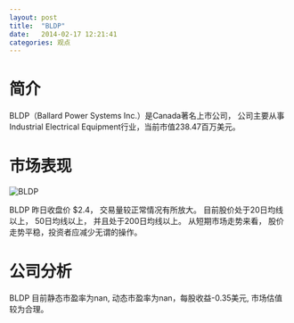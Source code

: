 ```yaml
---
layout: post
title:  "BLDP"
date:   2014-02-17 12:21:41
categories: 观点
---
```


# 简介
BLDP（Ballard Power Systems Inc.）是Canada著名上市公司，
公司主要从事Industrial Electrical Equipment行业，当前市值238.47百万美元。

# 市场表现

![BLDP](http://finviz.com/chart.ashx?t=BLDP&ty=c&ta=1&p=d&s=l)

BLDP 昨日收盘价 $2.4，
交易量较正常情况有所放大。
目前股价处于20日均线以上，
50日均线以上，
并且处于200日均线以上。
从短期市场走势来看，
股价走势平稳，投资者应减少无谓的操作。

# 公司分析
BLDP 目前静态市盈率为nan, 动态市盈率为nan，每股收益-0.35美元,
市场估值较为合理。
